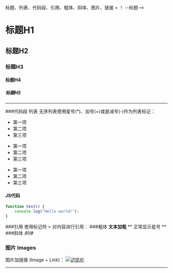 标题、列表、代码段、引用、粗体、斜体、图片、链接
< ！ --标题-->

# 标题H1
## 标题H2
### 标题H3
#### 标题H4
##### 标题H5
----
###代码段
列表
无序列表使用星号(*)、加号(+)或是减号(-)作为列表标记：

* 第一项
* 第二项
* 第三项

+ 第一项
+ 第二项
+ 第三项


- 第一项
- 第二项
- 第三项
#### JS代码
```javascript
function test() {
	console.log("Hello world!");
}
```
###引用
使用标记符 > 对内容进行引用：
###粗体
**文本加粗** 
\*\* 正常显示星号 \*\*
###斜体
*斜体*
### 图片 Images
图片加链接 (Image + Link)：
[![迈凯伦](http://img4.imgtn.bdimg.com/it/u=2170225557,758070829&fm=26&gp=0.jpg)](https://www.mdeditor.com/images/logos/markdown.png "markdown")


----
